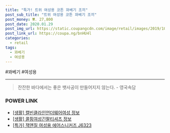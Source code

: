 ```yaml
--- 
title: "특가! 트위 여성용 코튼 꽈베기 조끼" 
post_sub_title: "트위 여성용 코튼 꽈베기 조끼" 
post_money: ₩. 27,800 
post_date: 2020.01.29 
post_img_url: https://static.coupangcdn.com/image/retail/images/2019/10/15/13/6/92b82860-35b0-4837-9612-ed3390d1f06b.jpg 
post_link_url: https://coupa.ng/bnHU4l 
categories: 
  - retail 
tags: 
  - 꽈베기 
  - 여성용 
--- 
```

  #꽈베기 #여성용 
<hr> 

> 잔잔한 바다에서는 좋은 뱃사공이 만들어지지 않는다. - 영국속담 


### POWER LINK

* <a href="https://blog.naver.com/fasyy4321/221762456905" target="_blank"> [생활] 캘빈클라인언더웨어여성 정보 </a>
* <a href="https://blog.naver.com/sakai111/221763187628" target="_blank"> [생활] 콜핑여성긴팔티셔츠 정보 </a>
* <a href="https://blog.naver.com/sakai111/221790680071" target="_blank">[특가] 잭앤질 여성용 에어스니커즈 J6323</a>
